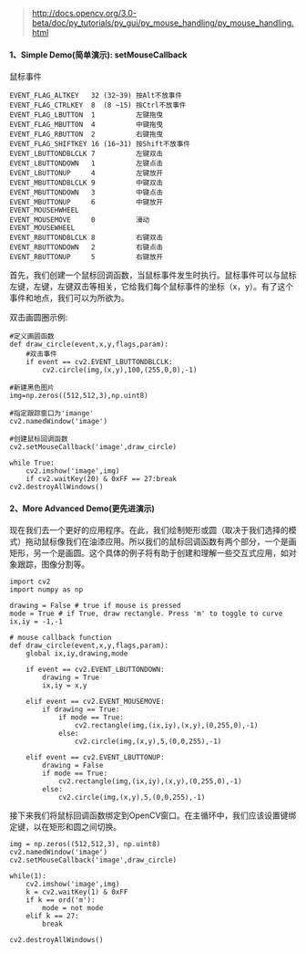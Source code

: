 >http://docs.opencv.org/3.0-beta/doc/py_tutorials/py_gui/py_mouse_handling/py_mouse_handling.html

#### 1、Simple Demo(简单演示): setMouseCallback

鼠标事件
```
EVENT_FLAG_ALTKEY   32 (32~39) 按Alt不放事件
EVENT_FLAG_CTRLKEY  8  (8 ~15) 按Ctrl不放事件
EVENT_FLAG_LBUTTON  1          左键拖曳
EVENT_FLAG_MBUTTON  4          中键拖曳
EVENT_FLAG_RBUTTON  2          右键拖曳
EVENT_FLAG_SHIFTKEY 16 (16~31) 按Shift不放事件
EVENT_LBUTTONDBLCLK 7          左键双击
EVENT_LBUTTONDOWN   1          左键点击
EVENT_LBUTTONUP     4          左键放开
EVENT_MBUTTONDBLCLK 9          中键双击
EVENT_MBUTTONDOWN   3          中键点击
EVENT_MBUTTONUP     6          中键放开
EVENT_MOUSEHWHEEL   
EVENT_MOUSEMOVE     0          滑动
EVENT_MOUSEWHEEL
EVENT_RBUTTONDBLCLK 8          右键双击
EVENT_RBUTTONDOWN   2          右键点击
EVENT_RBUTTONUP     5          右键放开
```

首先，我们创建一个鼠标回调函数，当鼠标事件发生时执行。鼠标事件可以与鼠标左键，左键，左键双击等相关，它给我们每个鼠标事件的坐标（x，y）。有了这个事件和地点，我们可以为所欲为。

双击画圆圈示例:
```
#定义画圆函数
def draw_circle(event,x,y,flags,param):
    #双击事件
    if event == cv2.EVENT_LBUTTONDBLCLK:
        cv2.circle(img,(x,y),100,(255,0,0),-1)

#新建黑色图片
img=np.zeros((512,512,3),np.uint8)

#指定跟踪窗口为'imange'
cv2.namedWindow('image')

#创建鼠标回调函数
cv2.setMouseCallback('image',draw_circle)

while True:
    cv2.imshow('image',img)
    if cv2.waitKey(20) & 0xFF == 27:break
cv2.destroyAllWindows()
```

#### 2、More Advanced Demo(更先进演示)

现在我们去一个更好的应用程序。在此，我们绘制矩形或圆（取决于我们选择的模式）拖动鼠标像我们在油漆应用。所以我们的鼠标回调函数有两个部分，一个是画矩形，另一个是画圆。这个具体的例子将有助于创建和理解一些交互式应用，如对象跟踪，图像分割等。

```
import cv2
import numpy as np

drawing = False # true if mouse is pressed
mode = True # if True, draw rectangle. Press 'm' to toggle to curve
ix,iy = -1,-1

# mouse callback function
def draw_circle(event,x,y,flags,param):
    global ix,iy,drawing,mode

    if event == cv2.EVENT_LBUTTONDOWN:
        drawing = True
        ix,iy = x,y

    elif event == cv2.EVENT_MOUSEMOVE:
        if drawing == True:
            if mode == True:
                cv2.rectangle(img,(ix,iy),(x,y),(0,255,0),-1)
            else:
                cv2.circle(img,(x,y),5,(0,0,255),-1)

    elif event == cv2.EVENT_LBUTTONUP:
        drawing = False
        if mode == True:
            cv2.rectangle(img,(ix,iy),(x,y),(0,255,0),-1)
        else:
            cv2.circle(img,(x,y),5,(0,0,255),-1)
```

接下来我们将鼠标回调函数绑定到OpenCV窗口。在主循环中，我们应该设置键绑定键，以在矩形和圆之间切换。

```
img = np.zeros((512,512,3), np.uint8)
cv2.namedWindow('image')
cv2.setMouseCallback('image',draw_circle)

while(1):
    cv2.imshow('image',img)
    k = cv2.waitKey(1) & 0xFF
    if k == ord('m'):
        mode = not mode
    elif k == 27:
        break

cv2.destroyAllWindows()
```


